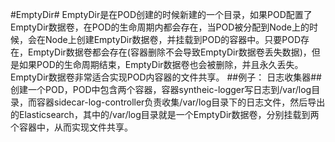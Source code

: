 #EmptyDir#
EmptyDir是在POD创建的时候新建的一个目录，如果POD配置了EmptyDir数据卷，在POD的生命周期内都会存在，当POD被分配到Node上的时候，会在Node上创建EmptyDir数据卷，并挂载到POD的容器中。只要POD存在，EmptyDir数据卷都会存在(容器删除不会导致EmptyDir数据卷丢失数据)，但是如果POD的生命周期结束，EmptyDir数据卷也会被删除，并且永久丢失。
EmptyDir数据卷非常适合实现POD内容器的文件共享。
##例子： 日志收集器##
创建一个POD，POD中包含两个容器，容器syntheic-logger写日志到/var/log目录，而容器sidecar-log-controller负责收集/var/log目录下的日志文件，然后导出的Elasticsearch，其中的/var/log目录就是一个EmptyDir数据卷，分别挂载到两个容器中，从而实现文件共享。

